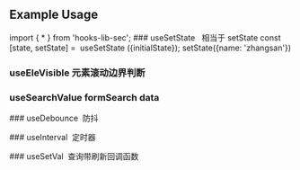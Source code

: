 ## Example Usage

import { \* } from 'hooks-lib-sec';
### useSetState   相当于 setState
const [state, setState] =  useSetState ({initialState});
setState({name: 'zhangsan'})

### useEleVisible 元素滚动边界判断

### useSearchValue formSearch data

### useDebounce  防抖

### useInterval  定时器

### useSetVal  查询带刷新回调函数
